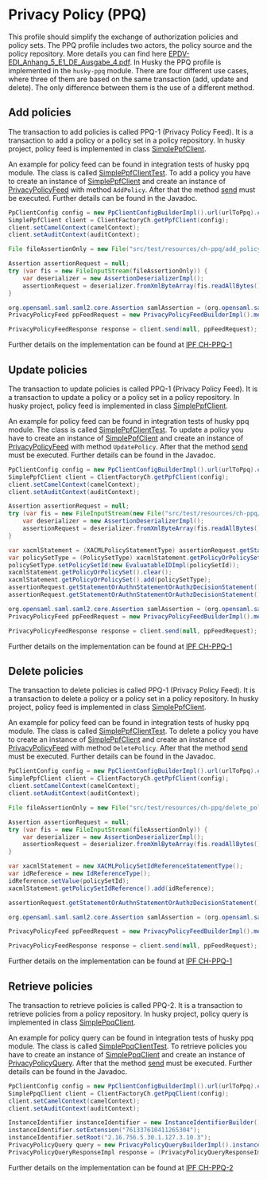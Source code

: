 # Privacy Policy (PPQ)

This profile should simplify the exchange of authorization policies and policy sets. The PPQ profile includes two actors, the policy source and the policy repository. More details you can find here [EPDV-EDI_Anhang_5_E1_DE_Ausgabe_4.pdf](https://www.bag.admin.ch/dam/bag/de/dokumente/nat-gesundheitsstrategien/strategie-ehealth/gesetzgebung-elektronisches-patientendossier/gesetze/anhang_5_ergaenzung_1_epdv_edi_ausgabe_4.pdf.download.pdf/EPDV-EDI_Anhang_5_E1_DE_Ausgabe_4.pdf).
In Husky the PPQ profile is implemented in the `husky-ppq` module. There are four different use cases, where three of them are based on the same transaction (add, update and delete). The only difference between them is the use of a different method.

## Add policies

The transaction to add policies is called PPQ-1 (Privacy Policy Feed). It is a transaction to add a policy or a policy set in a policy repository. In husky project, policy feed is implemented in class [SimplePpfClient](javadoc/org/husky/communication/ch/ppq/impl/clients/SimplePpfClient.html).

An example for policy feed can be found in integration tests of husky ppq module. The class is called [SimplePpfClientTest](javadoc/org/husky/communication/ch/ppq/integration/SimplePpfClientTest.html). To add a policy you have to create an instance of [SimplePpfClient](javadoc/org/husky/communication/ch/ppq/impl/clients/SimplePpfClient.html) and create an instance of [PrivacyPolicyFeed](javadoc/org/husky/communication/ch/ppq/api/PrivacyPolicyFeed.html) with method `AddPolicy`. After that the method [send](javadoc/org/husky/communication/ch/ppq/api/SimplePpfClient.html#send(org.husky.xua.core.SecurityHeaderElement,org.husky.communication.ch.ppq.api.PrivacyPolicyFeed)) must be executed. Further details can be found in the Javadoc.

```java
PpClientConfig config = new PpClientConfigBuilderImpl().url(urlToPpq).clientKeyStore(clientKeyStore).clientKeyStorePassword(clientKeyStorePass).create();
SimplePpfClient client = ClientFactoryCh.getPpfClient(config);
client.setCamelContext(camelContext);
client.setAuditContext(auditContext);

File fileAssertionOnly = new File("src/test/resources/ch-ppq/add_policy_assertion.xml");

Assertion assertionRequest = null;
try (var fis = new FileInputStream(fileAssertionOnly)) {
    var deserializer = new AssertionDeserializerImpl();
    assertionRequest = deserializer.fromXmlByteArray(fis.readAllBytes());
}

org.opensaml.saml.saml2.core.Assertion samlAssertion = (org.opensaml.saml.saml2.core.Assertion) assertionRequest.getWrappedObject();
PrivacyPolicyFeed ppFeedRequest = new PrivacyPolicyFeedBuilderImpl().method(PpfMethod.AddPolicy).create(samlAssertion);

PrivacyPolicyFeedResponse response = client.send(null, ppFeedRequest);
```

Further details on the implementation can be found at [IPF CH-PPQ-1](https://oehf.github.io/ipf-docs/docs/ihe/chppq1/>)

## Update policies

The transaction to update policies is called PPQ-1 (Privacy Policy Feed). It is a transaction to update a policy or a policy set in a policy repository. In husky project, policy feed is implemented in class [SimplePpfClient](javadoc/org/husky/communication/ch/ppq/impl/clients/SimplePpfClient.html).

An example for policy feed can be found in integration tests of husky ppq module. The class is called [SimplePpfClientTest](javadoc/org/husky/communication/ch/ppq/integration/SimplePpfClientTest.html). To update a policy you have to create an instance of [SimplePpfClient](javadoc/org/husky/communication/ch/ppq/impl/clients/SimplePpfClient.html) and create an instance of [PrivacyPolicyFeed](javadoc/org/husky/communication/ch/ppq/api/PrivacyPolicyFeed.html) with method `UpdatePolicy`. After that the method [send](javadoc/org/husky/communication/ch/ppq/api/SimplePpfClient.html#send(org.husky.xua.core.SecurityHeaderElement,org.husky.communication.ch.ppq.api.PrivacyPolicyFeed)) must be executed. Further details can be found in the Javadoc.

```java
PpClientConfig config = new PpClientConfigBuilderImpl().url(urlToPpq).clientKeyStore(clientKeyStore).clientKeyStorePassword(clientKeyStorePass).create();
SimplePpfClient client = ClientFactoryCh.getPpfClient(config);
client.setCamelContext(camelContext);
client.setAuditContext(auditContext);

Assertion assertionRequest = null;
try (var fis = new FileInputStream(new File("src/test/resources/ch-ppq/update_policy_request_assertion_only.xml"))) {
    var deserializer = new AssertionDeserializerImpl();
    assertionRequest = deserializer.fromXmlByteArray(fis.readAllBytes());
}

var xacmlStatement = (XACMLPolicyStatementType) assertionRequest.getStatementOrAuthnStatementOrAuthzDecisionStatement().get(0);
var policySetType = (PolicySetType) xacmlStatement.getPolicyOrPolicySet().get(0);
policySetType.setPolicySetId(new EvaluatableIDImpl(policySetId));
xacmlStatement.getPolicyOrPolicySet().clear();
xacmlStatement.getPolicyOrPolicySet().add(policySetType);
assertionRequest.getStatementOrAuthnStatementOrAuthzDecisionStatement().clear();
assertionRequest.getStatementOrAuthnStatementOrAuthzDecisionStatement().add(xacmlStatement);

org.opensaml.saml.saml2.core.Assertion samlAssertion = (org.opensaml.saml.saml2.core.Assertion) assertionRequest.getWrappedObject();
PrivacyPolicyFeed ppFeedRequest = new PrivacyPolicyFeedBuilderImpl().method(PpfMethod.UpdatePolicy).create(samlAssertion);

PrivacyPolicyFeedResponse response = client.send(null, ppFeedRequest);
```

Further details on the implementation can be found at [IPF CH-PPQ-1](https://oehf.github.io/ipf-docs/docs/ihe/chppq1/>)

## Delete policies

The transaction to delete policies is called PPQ-1 (Privacy Policy Feed). It is a transaction to delete a policy or a policy set in a policy repository. In husky project, policy feed is implemented in class [SimplePpfClient](javadoc/org/husky/communication/ch/ppq/impl/clients/SimplePpfClient.html).

An example for policy feed can be found in integration tests of husky ppq module. The class is called [SimplePpfClientTest](javadoc/org/husky/communication/ch/ppq/integration/SimplePpfClientTest.html). To delete a policy you have to create an instance of [SimplePpfClient](javadoc/org/husky/communication/ch/ppq/impl/clients/SimplePpfClient.html) and create an instance of [PrivacyPolicyFeed](javadoc/org/husky/communication/ch/ppq/api/PrivacyPolicyFeed.html) with method `DeletePolicy`. After that the method [send](javadoc/org/husky/communication/ch/ppq/api/SimplePpfClient.html#send(org.husky.xua.core.SecurityHeaderElement,org.husky.communication.ch.ppq.api.PrivacyPolicyFeed)) must be executed. Further details can be found in the Javadoc.

```java
PpClientConfig config = new PpClientConfigBuilderImpl().url(urlToPpq).clientKeyStore(clientKeyStore).clientKeyStorePassword(clientKeyStorePass).create();
SimplePpfClient client = ClientFactoryCh.getPpfClient(config);
client.setCamelContext(camelContext);
client.setAuditContext(auditContext);

File fileAssertionOnly = new File("src/test/resources/ch-ppq/delete_policy_assertion.xml");

Assertion assertionRequest = null;
try (var fis = new FileInputStream(fileAssertionOnly)) {
    var deserializer = new AssertionDeserializerImpl();
    assertionRequest = deserializer.fromXmlByteArray(fis.readAllBytes());
}

var xacmlStatement = new XACMLPolicySetIdReferenceStatementType();
var idReference = new IdReferenceType();
idReference.setValue(policySetId);
xacmlStatement.getPolicySetIdReference().add(idReference);

assertionRequest.getStatementOrAuthnStatementOrAuthzDecisionStatement().add(xacmlStatement);

org.opensaml.saml.saml2.core.Assertion samlAssertion = (org.opensaml.saml.saml2.core.Assertion) new AssertionBuilderImpl().create(assertionRequest).getWrappedObject();

PrivacyPolicyFeed ppFeedRequest = new PrivacyPolicyFeedBuilderImpl().method(PpfMethod.DeletePolicy).create(samlAssertion);

PrivacyPolicyFeedResponse response = client.send(null, ppFeedRequest);
```

Further details on the implementation can be found at [IPF CH-PPQ-1](https://oehf.github.io/ipf-docs/docs/ihe/chppq1/>)

## Retrieve policies

The transaction to retrieve policies is called PPQ-2. It is a transaction to retrieve policies from a policy repository. In husky project, policy query is implemented in class [SimplePpqClient](javadoc/org/husky/communication/ch/ppq/impl/clients/SimplePpqClient.html).

An example for policy query can be found in integration tests of husky ppq module. The class is called [SimplePpqClientTest](javadoc/org/husky/communication/ch/ppq/integration/SimplePpqClientTest.html). To retrieve policies you have to create an instance of [SimplePpqClient](javadoc/org/husky/communication/ch/ppq/impl/clients/SimplePpqClient.html) and create an instance of [PrivacyPolicyQuery](javadoc/org/husky/communication/ch/ppq/api/PrivacyPolicyQuery.html). After that the method [send](javadoc/org/husky/communication/ch/ppq/impl/clients/SimplePpqClient.html#send(org.husky.xua.core.SecurityHeaderElement,org.husky.communication.ch.ppq.api.PrivacyPolicyQuery)) must be executed. Further details can be found in the Javadoc.

```java
PpClientConfig config = new PpClientConfigBuilderImpl().url(urlToPpq).clientKeyStore(clientKeyStore).clientKeyStorePassword(clientKeyStorePass).create();
SimplePpqClient client = ClientFactoryCh.getPpqClient(config);
client.setCamelContext(camelContext);
client.setAuditContext(auditContext);

InstanceIdentifier instanceIdentifier = new InstanceIdentifierBuilder().buildObject();
instanceIdentifier.setExtension("761337610411265304");
instanceIdentifier.setRoot("2.16.756.5.30.1.127.3.10.3");
PrivacyPolicyQuery query = new PrivacyPolicyQueryBuilderImpl().instanceIdentifier(instanceIdentifier).issueInstant(new GregorianCalendar()).version("2.0").id(UUID.randomUUID().toString()).create();
PrivacyPolicyQueryResponseImpl response = (PrivacyPolicyQueryResponseImpl) client.send(securityHeader, query);

```

Further details on the implementation can be found at [IPF CH-PPQ-2](https://oehf.github.io/ipf-docs/docs/ihe/chppq2/)
